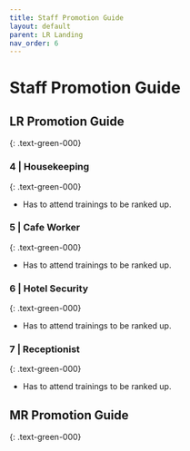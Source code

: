```yaml
---
title: Staff Promotion Guide
layout: default
parent: LR Landing
nav_order: 6
---
```

# Staff Promotion Guide

## LR Promotion Guide
{: .text-green-000}

### 4 | Housekeeping
{: .text-green-000}

- Has to attend trainings to be ranked up.

### 5 | Cafe Worker
{: .text-green-000}

- Has to attend trainings to be ranked up.

### 6 | Hotel Security
{: .text-green-000}

- Has to attend trainings to be ranked up.

### 7 | Receptionist
{: .text-green-000}

- Has to attend trainings to be ranked up.

## MR Promotion Guide
{: .text-green-000}
